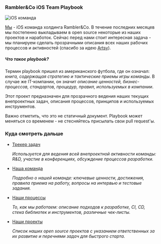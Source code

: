### Rambler&Co iOS Team Playbook

![iOS команда](/resources/ios-team.jpg)

[Мы](https://github.com/orgs/rambler-ios/teams/rambler-ios-team) - iOS команда холдинга Rambler&Co. В течение последних месяцев мы постепенно выкладываем в open source некоторые из наших проектов и наработок. Сейчас перед нами стоит интересная задача - мы планируем сделать прозрачными описания всех наших рабочих процессов и активностей (спасибо за идею [Artsy](https://github.com/artsy/mobile)).

##### Что такое playbook?

Термин playbook пришел из американского футбола, где он означал: *книга, содержащая стратегию и тактические приемы игры команды*. В случае же IT-компании, он значит *описание ценностей, бизнес-процессов, стандартов, процедур, правил, используемых в компании*.

Этот проект предназначен для прозрачного ведения наших текущих внепроектных задач, описания процессов, принципов и используемых инструментов.

Важно отметить, что это не статичный документ. Playbook может меняться со временем - не стесняйтесь присылать свои pull request'ы.

### Куда смотреть дальше

- [Трекер задач](https://github.com/rambler-ios/team/issues)

  *Используется для ведения всей внепроектной активности команды: R&D, участие в конференциях, обсуждение процессов разработки.* 

- [Наша команда](/team/README.md)

  *Подробно о нашей команде: ключевые ценности, достижения, правила приема на работу, вопросы на интервью и тестовые задания.* 

- [Наши процессы](/processes/README.md)

  *То, как мы работаем: описание подходов к разработке, CI, CD, стека библиотек и инструментов, различные чек-листы.*

- [Наши проекты](/projects/README.md)

  *Список наших open source проектов с указанием ответственных за их развитие и перечнями задач для быстрого старта.*
